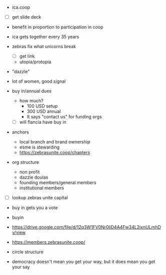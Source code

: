 - ica.coop
- [ ] get slide deck
- benefit in proportion to participation in coop
- ica gets together every 35 years
- zebras fix what unicorns break
	- [ ] get link
	- utopia/protopia
- "dazzle"
- lot of women, good signal
- buy in/annual dues
	- how much?
		- 100 USD setup
		- 300 USD annual
		- It says "contact us" for funding orgs
	- [ ] will flancia have buy in

- anchors
	- local branch and brand ownership
	- esme is stewarding
	- https://zebrasunite.coop/chapters

- org structure
	- non profit
	- dazzle doulas
	- founding members/general members
	- institutional members

- [ ] lookup zebras unite capital




- buy in gets you a vote
- buyin
- https://drive.google.com/file/d/12q3W1FV0Nr0liD4A4Fw34L2ixnULmhDv/view

- https://members.zebrasunite.coop/

- circle structure


- democracy doesn't mean you get your way, but it does mean you get your say

